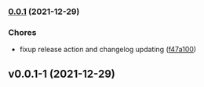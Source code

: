 ### [0.0.1](https://github.com/Bitwise-Development/ember-cli-typedoc/compare/v0.0.1-1...v0.0.1) (2021-12-29)


### Chores

* fixup release action and changelog updating ([f47a100](https://github.com/Bitwise-Development/ember-cli-typedoc/commit/f47a100e78e7302bf1052e0b47e5e15b7fc0f6a1))

## v0.0.1-1 (2021-12-29)




